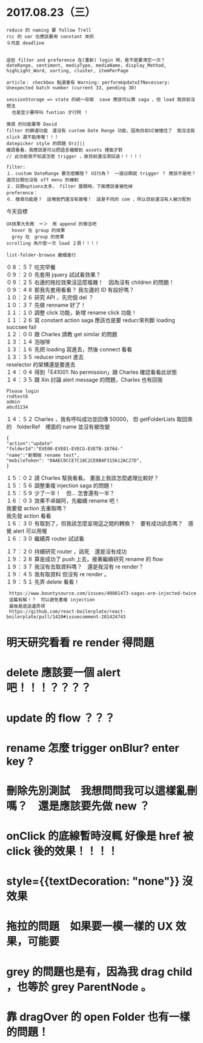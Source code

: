 # 2017.08.23（三）


```
reduce 的 naming 要 follow Trell
rcc 的 var 也應該要用 constant 來抓
９月底 deadline 


這些 filter and preference 在(重新) login 時，是不是要清空一次？
dateRange, sentiment, mediaType, mediaName, display_Method, highLight_Word, sorting, cluster, itemPerPage

article： checkbox 點選會有 Warning: performUpdateIfNecessary: Unexpected batch number (current 33, pending 30)

sessionStorage => state 的統一存取  save 應該可以靠 saga ，但 load 我目前沒想法
  也是至少要呼叫 funtion 才行阿 ！

情感 的功能要等 David
filter 的篩選功能　還沒有 custom Date Range 功能，因為目前UI被擋住了　我沒法寫
slick 還不能用喔！！！
datepicker style 的問題 Orz|||
確認看看，我應該是可以把語言檔搬到 assets 裡面才對
// 此功能我不知道怎麼 trigger ，故目前還沒測試過！！！！！

filter:
１．custom DateRange 要怎麼觸發？ UI行為？　一選日期就 trigger ？ 應該不是吧？ 選完日期也沒有 off menu 的機制
２．日期options太多， filter 展開時，下面應該會被吃掉
preference：
６．搜尋功能是？　這塊我們還沒有做喔！　這是不同的 com ，所以目前還沒有人被分配到
```


今天目標
```
UX效果大失敗　＝＞　用 append 的做法吧
  hover 在 group 的效果
  grey 在　group 的效果
scrolling 為什麼一次 load ２頁！！！！

list-folder-browse 繼續進行

```

０８：５７ 吃完早餐  
０９：２０ 先套用 jquery 試試看效果？  
０９：２５ 右邊的拖拉效果沒這麼複雜！　因為沒有 children 的問題！  
０９：４８ 那我先套用看看？ 我左邊的 ID 有設好嗎？  
１０：２６ 研究 API ，先完個 del ？  
１０：３７ 先做 renname 好了！  
１１：１０ 調整 click 功能，新增 rename click 功能！  
１１：２６ 寫 constant action saga 應該也是要 reducr來判斷 loading succsee fail  
１２：００ 跟 Charles 請教 get similar 的問題  
１３：１４ 泡咖啡  
１３：１６ 先把 loading 寫進去，然後 connect 看看  
１３：３５ reducer import 進去  
reselector 的架構還是要進去  
１４：０４ 得到「E41001: No permission」跟 Charles 確認看看此狀態  
１４：３５ 跟 Xin 討論 alert message 的問題，Charles 也有回我  
```
Please login 
rndtest6
admin
abcd1234
```
１４：５２ Charles ，我有呼叫成功並回傳 50000， 但 getFolderLists 取回來的　folderRef　裡面的 name 並沒有被改變  
```
{
"action":"update"
"folderId":"EVE00-EVE01-EVECG-EVETB-18764-"
"name":"新聞稿 rename test",
"mobileToken": "0AAEC0CCE7C18C2CE0B4F315612AC27D",
}
```
１５：０２ 請 Charles 幫我看看。 畫面上我該怎麼處理比較好？  
１５：５６ 調整重複 injection saga 的問題！  
１５：５９ 少了一半！　但... 怎會還有一半？  
１６：０３ 效果不卓越阿，先繼續 rename 吧！  
我要發 action 去重取嗎？  
我先發 action 看看  
１６：３０ 有取到了，但我該怎麼呈現這之間的轉換？　要有成功訊息嗎？　感覺 alert 可以用喔  
１６：３０ 繼續弄 router 試試看  

１７：２０ 持續研究 router ，該死　還是沒有成功  
１９：２８ 算是成功了 push 上去，接著繼續研究 rename 的 flow  
１９：３７ 我沒有去取資料嗎？　還是我沒有 re render？  
１９：４５ 我有取資料  但沒有 re render 。  
１９：５１ 先弄 delete 看看！  

```
 https://www.bountysource.com/issues/40801473-sagas-are-injected-twice
 這篇有解！？　可以避免重複 injection
 最後是造這邊弄得
 https://github.com/react-boilerplate/react-boilerplate/pull/1420#issuecomment-281424743
```


# 明天研究看看 re render 得問題
# delete 應該要一個 alert 吧！！！？？？？
# update 的 flow ？？？
# rename 怎麼 trigger onBlur? enter key ?
# 刪除先別測試　我想問問我可以這樣亂刪嗎？　還是應該要先做 new ？


# onClick 的底線暫時沒輒 好像是 href 被 click 後的效果！！！！
# style={{textDecoration: "none"}} 沒效果
# 拖拉的問題　如果要一模一樣的 UX 效果，可能要
# grey 的問題也是有，因為我 drag child ，也等於 grey ParentNode 。
#  靠 dragOver 的 open Folder 也有一樣的問題！

